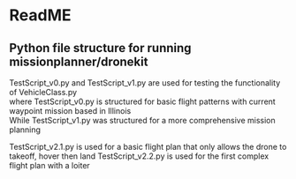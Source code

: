 # ReadME
## Python file structure for running missionplanner/dronekit
TestScript_v0.py and TestScript_v1.py are used for testing the functionality of VehicleClass.py  
where TestScript_v0.py is structured for basic flight patterns with current waypoint mission based in Illinois  
While TestScript_v1.py was structured for a more comprehensive mission planning  

TestScript_v2.1.py is used for a basic flight plan that only allows the drone to takeoff, hover then land
TestScript_v2.2.py is used for the first complex flight plan with a loiter